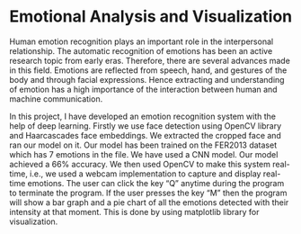 # Emotional Analysis and Visualization
Human emotion recognition plays an important role in the interpersonal relationship. The automatic recognition of emotions has been an active research topic from early eras. Therefore, there are several advances made in this field. Emotions are reflected from speech, hand, and gestures of the body and through facial expressions. Hence extracting and understanding of emotion has a high importance of the interaction between human and machine communication. 

In this project, I have developed an emotion recognition system with the help of deep learning.
Firstly we use face detection using OpenCV library and Haarcascades face embeddings. We extracted the cropped face and ran our model on it. Our model has been trained on the FER2013 dataset which has 7 emotions in the file. We have used a CNN model. Our model achieved a 66% accuracy.
We then used OpenCV to make this system real-time, i.e., we used a webcam implementation to capture and display real-time emotions. The user can click the key “Q” anytime during the program to terminate the program. If the user presses the key “M” then the program will show a bar graph and a pie chart of all the emotions detected with their intensity at that moment. This is done by using matplotlib library for visualization.
